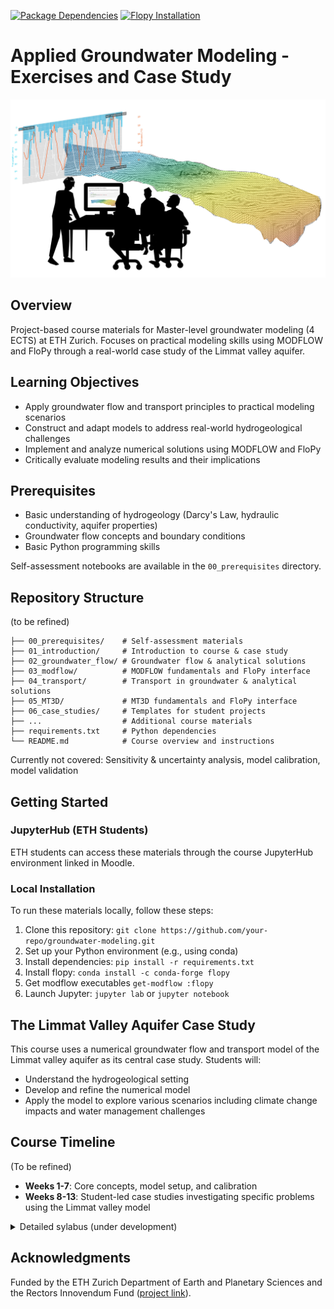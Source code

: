 [![Package Dependencies](https://github.com/{username}/applied_groundwater_modelling/actions/workflows/check-dependencies.yml/badge.svg)](https://github.com/{username}/applied_groundwater_modelling/actions/workflows/check-dependencies.yml) [![Flopy Installation](https://github.com/{username}/applied_groundwater_modelling/actions/workflows/test_flopy_installation.yml/badge.svg)](https://github.com/{username}/applied_groundwater_modelling/actions/workflows/test_flopy_installation.yml)

# Applied Groundwater Modeling - Exercises and Case Study

![Groundwater Model Visualization](static/Groundwater_course.jpg)

## Overview
Project-based course materials for Master-level groundwater modeling (4 ECTS) at ETH Zurich. Focuses on practical modeling skills using MODFLOW and FloPy through a real-world case study of the Limmat valley aquifer.

## Learning Objectives
- Apply groundwater flow and transport principles to practical modeling scenarios
- Construct and adapt models to address real-world hydrogeological challenges
- Implement and analyze numerical solutions using MODFLOW and FloPy
- Critically evaluate modeling results and their implications

## Prerequisites
- Basic understanding of hydrogeology (Darcy's Law, hydraulic conductivity, aquifer properties)
- Groundwater flow concepts and boundary conditions
- Basic Python programming skills

Self-assessment notebooks are available in the `00_prerequisites` directory.

## Repository Structure
(to be refined)
```
├── 00_prerequisites/    # Self-assessment materials
├── 01_introduction/     # Introduction to course & case study
├── 02_groundwater_flow/ # Groundwater flow & analytical solutions
├── 03_modflow/          # MODFLOW fundamentals and FloPy interface
├── 04_transport/        # Transport in groundwater & analytical solutions
├── 05_MT3D/             # MT3D fundamentals and FloPy interface
├── 06_case_studies/     # Templates for student projects
├── ...                  # Additional course materials
├── requirements.txt     # Python dependencies
└── README.md            # Course overview and instructions
```

Currently not covered: Sensitivity & uncertainty analysis, model calibration, model validation


## Getting Started
### JupyterHub (ETH Students)
ETH students can access these materials through the course JupyterHub environment linked in Moodle.

### Local Installation
To run these materials locally, follow these steps:
1. Clone this repository: `git clone https://github.com/your-repo/groundwater-modeling.git`
2. Set up your Python environment (e.g., using conda)
3. Install dependencies: `pip install -r requirements.txt`
4. Install flopy: `conda install -c conda-forge flopy`
5. Get modflow executables `get-modflow :flopy`
6. Launch Jupyter: `jupyter lab` or `jupyter notebook`

## The Limmat Valley Aquifer Case Study
This course uses a numerical groundwater flow and transport model of the Limmat valley aquifer as its central case study. Students will:
- Understand the hydrogeological setting
- Develop and refine the numerical model
- Apply the model to explore various scenarios including climate change impacts and water management challenges

## Course Timeline
(To be refined)
- **Weeks 1-7**: Core concepts, model setup, and calibration
- **Weeks 8-13**: Student-led case studies investigating specific problems using the Limmat valley model

<details>
<summary>Detailed sylabus (under development)</summary>
The course stretches over 13 weeks with 4 lectures per week. For each lecture we expect 25-30 hours of work for the student. You will have a mid-term exam in week 7 and a final exam in week 13. The course is structured as follows:

- Lesson 1: Introduction to the course, group formation, and project assignment
- Lesson 2: Introduction to Groundwater Flow Modeling
- Lesson 2: Numerical Methods for Groundwater Flow Modeling
- Lesson 3: Introduction to Groundwater Transport Modeling
- Lesson 4: Numerical Methods for Groundwater Transport Modeling
- Lesson 5: Calibration and Validation of Groundwater Models
- Mid-term exam
- Lesson 6: Uncertainty Analysis in Groundwater Modeling
- Lesson 7: Groundwater Modeling in Practice
- Project work
- Project work
- Project work
- Project presentation & discussion
- Project work
- Final exam
</details>

## Acknowledgments
Funded by the ETH Zurich Department of Earth and Planetary Sciences and the Rectors Innovendum Fund ([project link](https://ww2.lehrbetrieb.ethz.ch/id-workflows/faces/instances/Innovedum/ProzessInnovedum$1/195511738774A87D/innovedumPublic.Details/Details.xhtml)).